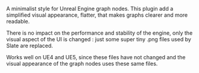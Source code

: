 A minimalist style for Unreal Engine graph nodes. This plugin add a simplified visual appearance, flatter, that makes graphs clearer and more readable.



There is no impact on the performance and stability of the engine, only the visual aspect of the UI is changed : just some super tiny .png files used by Slate are replaced.



Works well on UE4 and UE5, since these files have not changed and the visual appearance of the graph nodes uses these same files.
